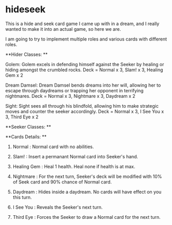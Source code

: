 # hideseek

This is a hide and seek card game I came up with in a dream, and I really wanted to make it into an actual game, so here we are. 

I am going to try to implement multiple roles and various cards with different roles. 

**Hider Classes: **

Golem: Golem excels in defending himself against the Seeker by healing or hiding amongst the crumbled rocks. 
Deck = Normal x 3, Slam! x 3, Healing Gem x 2

Dream Damsel: Dream Damsel bends dreams into her will, allowing her to escape through daydreams or trapping her opponent in terrifying nightmares.
Deck = Normal x 3, Nightmare x 3, Daydream x 2

Sight: Sight sees all through his blindfold, allowing him to make strategic moves and counter the seeker accordingly.
Deck = Normal x 3, I See You x 3, Third Eye x 2


**Seeker Classes: **


**Cards Details: **

1. Normal : Normal card with no abilities. 

2. Slam! : Insert a permanant Normal card into Seeker's hand. 

3. Healing Gem : Heal 1 health. Heal none if health is at max. 

4. Nightmare : For the next turn, Seeker's deck will be modified with 10% of Seek card and 90% chance of Normal card. 

5. Daydream : Hides inside a daydream. No cards will have effect on you this turn. 

6. I See You : Reveals the Seeker's next turn.

7. Third Eye : Forces the Seeker to draw a Normal card for the next turn.
